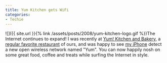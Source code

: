 ```yaml
---
title: Yum Kitchen gets WiFi
categories:
- Techie
---
```


![]({{ site.url }}{% link /assets/posts/2008/yum-kitchen-logo.gif %})The Internet continues to expand! I was recently at [Yum! Kitchen and Bakery](http://www.yumkitchen.com/), a [regular favorite restaurant](/thingelstad/yum-kitchen-and-bakery) of ours, and was happy to see [my iPhone](/thingelstad/i-got-my-iphone) detect a new open wireless network named "Yum".
You can now happily nosh on some great food, coffee and treats while surfing the Internet in style.
